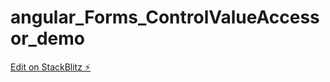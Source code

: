 # angular_Forms_ControlValueAccessor_demo

[Edit on StackBlitz ⚡️](https://stackblitz.com/edit/angular-cva-ur9vhh)